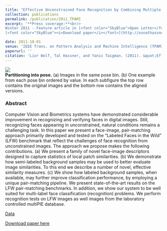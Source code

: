 ```yaml
---
title: "Effective Unconstrained Face Recognition by Combining Multiple Descriptors and Learned Background Statistics"
collection: publications
permalink: /publication/2011_TPAMI
excerpt: '**Press coverage:**<br/>
Winter 2011 - Feature article in [<font color="SkyBlue">Open Letter</font>](https://www.openu.ac.il/newsletter-eng/previous.html), The Open University of Israel Magazine. [<font color="SkyBlue">Available online</font>](https://www.openu.ac.il/newsletter-eng/2011-1/computers_sights.html). <br/><br/>
[<font color="SkyBlue"><i>Download paper</i></font>](http://osnathassner.github.io/talhassner/projects/eufr/WolfHassnerTaigman_TPAMI2011.pdf)'

date: 2011-10-01
venue: 'IEEE Trans. on Pattern Analysis and Machine Intelligence (TPAMI), 33(10)'
paperurl: ''
citation: 'Lior Wolf, Tal Hassner, and Yaniv Taigman. (2011). &quot;Effective Unconstrained Face Recognition by Combining Multiple Descriptors and Learned Background Statistics.&quot; <i>IEEE Trans. on Pattern Analysis and Machine Intelligence (TPAMI), 33(10)</i>.'
---
```


<img src='https://osnathassner.github.io/talhassner/projects/eufr/teaser.jpg'><br/>
<b>Partitioning into pose.</b> (a) Images in the same pose bin. (b) One example from each pose bin ordered by value. In each subfigure the top row contains the original images and the bottom row contains the aligned versions. 

### Abstract
Computer Vision and Biometrics systems have demonstrated considerable improvement in recognizing and verifying faces in digital images. Still, recognizing faces appearing in unconstrained, natural conditions remains a challenging task. In this paper we present a face-image, pair-matching approach primarily developed and tested on the “Labeled Faces in the Wild” (LFW) benchmark that reflect the challenges of face recognition from unconstrained images. The approach we propose makes the following contributions. (a) We present a family of novel face-image descriptors designed to capture statistics of local patch similarities. (b) We demonstrate how semi-labeled background samples may be used to better evaluate image similarities. To this end we describe a number of novel, effective similarity measures. (c) We show how labeled background samples, when available, may further improve classification performance, by employing a unique pair-matching pipeline. We present state-of-the-art results on the LFW pair-matching benchmarks. In addition, we show our system to be well suited for multi-label face classification (recognition) problems. We perform recognition tests on LFW images as well images from the laboratory controlled multiPIE database.


[Data](https://www.openu.ac.il/home/hassner/data/lfwa/)

[Download paper here](http://osnathassner.github.io/talhassner/projects/eufr/WolfHassnerTaigman_TPAMI2011.pdf)

